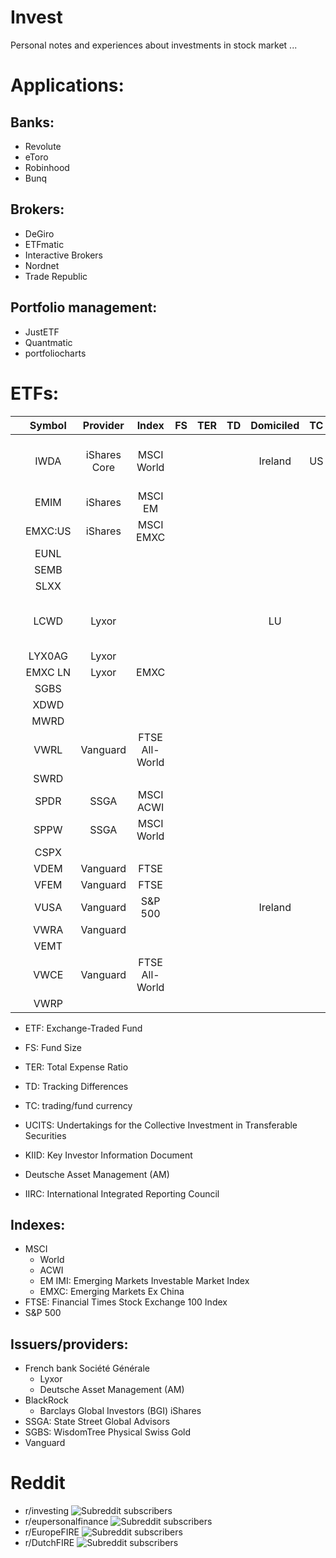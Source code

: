 # Invest
Personal notes and experiences about investments in stock market ...



# Applications:

## Banks:

- Revolute
- eToro
- Robinhood
- Bunq

## Brokers:

- DeGiro 
- ETFmatic
- Interactive Brokers
- Nordnet
- Trade Republic

## Portfolio management:

- JustETF
- Quantmatic
- portfoliocharts



# ETFs:

|   |  Symbol |   Provider   |      Index     | FS | TER | TD | Domiciled | TC | UCITS |     ISIN     |                   Comment                   |
|:-:|:-------:|:------------:|:--------------:|:--:|:---:|:--:|:---------:|:--:|:-----:|:------------:|:-------------------------------------------:|
|   |   IWDA  | iShares Core |   MSCI World   |    |     |    |  Ireland  | US |   ✓   | IE00B4L5Y983 |  DeGiro commission free list, accumulating  |
|   |   EMIM  |    iShares   |     MSCI EM    |    |     |    |           |    |       |              |                                             |
|   | EMXC:US |    iShares   |    MSCI EMXC   |    |     |    |           |    |       |              |                                             |
|   |   EUNL  |              |                |    |     |    |           |    |       |              |                                             |
|   |   SEMB  |              |                |    |     |    |           |    |       |              |                                             |
|   |   SLXX  |              |                |    |     |    |           |    |       |              |                                             |
|   |   LCWD  |     Lyxor    |                |    |     |    |     LU    |    |       |              | no saving plan, doesn't lend out securities |
|   |  LYX0AG |     Lyxor    |                |    |     |    |           |    |       |              |                                             |
|   | EMXC LN |     Lyxor    |      EMXC      |    |     |    |           |    |       |              |                                             |
|   |   SGBS  |              |                |    |     |    |           |    |       |              |                                             |
|   |   XDWD  |              |                |    |     |    |           |    |       |              |                                             |
|   |   MWRD  |              |                |    |     |    |           |    |       |              |                                             |
|   |   VWRL  |   Vanguard   | FTSE All-World |    |     |    |           |    |       |              |                                             |
|   |   SWRD  |              |                |    |     |    |           |    |       |              |                                             |
|   |   SPDR  |     SSGA     |    MSCI ACWI   |    |     |    |           |    |       | IE00BFY0GT14 |                                             |
|   |   SPPW  |     SSGA     |   MSCI World   |    |     |    |           |    |       |              |                                             |
|   |   CSPX  |              |                |    |     |    |           |    |       |              |                                             |
|   |   VDEM  |   Vanguard   |      FTSE      |    |     |    |           |    |       |              |                                             |
|   |   VFEM  |   Vanguard   |      FTSE      |    |     |    |           |    |       |              |                                             |
|   |   VUSA  |   Vanguard   |     S&P 500    |    |     |    |  Ireland  |    |       |              |                                             |
|   |   VWRA  |   Vanguard   |                |    |     |    |           |    |       |              |                 Accumulating                |
|   |   VEMT  |              |                |    |     |    |           |    |       |              |                                             |
|   |   VWCE  |   Vanguard   | FTSE All-World |    |     |    |           |    |       |              |                                             |
|   |   VWRP  |              |                |    |     |    |           |    |       |              |                                             |


* ETF: Exchange-Traded Fund
* FS: Fund Size
* TER: Total Expense Ratio
* TD: Tracking Differences
* TC: trading/fund currency
* UCITS: Undertakings for the Collective Investment in Transferable Securities
* KIID: Key Investor Information Document

* Deutsche Asset Management (AM)
* IIRC: International Integrated Reporting Council

## Indexes:
* MSCI 
   * World
   * ACWI
   * EM IMI: Emerging Markets Investable Market Index
   * EMXC: Emerging Markets Ex China
* FTSE: Financial Times Stock Exchange 100 Index
* S&P 500


## Issuers/providers:

* French bank Société Générale
   * Lyxor
   * Deutsche Asset Management (AM)
* BlackRock
   * Barclays Global Investors (BGI) iShares
* SSGA: State Street Global Advisors
* SGBS: WisdomTree Physical Swiss Gold
* Vanguard



# Reddit

- r/investing ![Subreddit subscribers](https://img.shields.io/reddit/subreddit-subscribers/investing?style=flat-square)
- r/eupersonalfinance ![Subreddit subscribers](https://img.shields.io/reddit/subreddit-subscribers/eupersonalfinance?style=flat-square)
- r/EuropeFIRE ![Subreddit subscribers](https://img.shields.io/reddit/subreddit-subscribers/EuropeFIRE?style=flat-square)
- r/DutchFIRE ![Subreddit subscribers](https://img.shields.io/reddit/subreddit-subscribers/DutchFIRE?style=flat-square)
